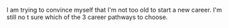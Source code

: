 I am trying to convince myself that I'm not too old to start a new career. I'm still no t sure which of the 3 career pathways to choose.